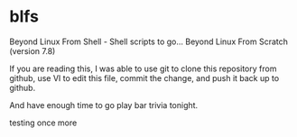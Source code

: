 # blfs
Beyond Linux From Shell - Shell scripts to go... Beyond Linux From Scratch (version 7.8)

If you are reading this, I was able to use git to clone this repository from github, use VI to edit this file, commit the change, and push it back up to github.

And have enough time to go play bar trivia tonight.

testing once more
